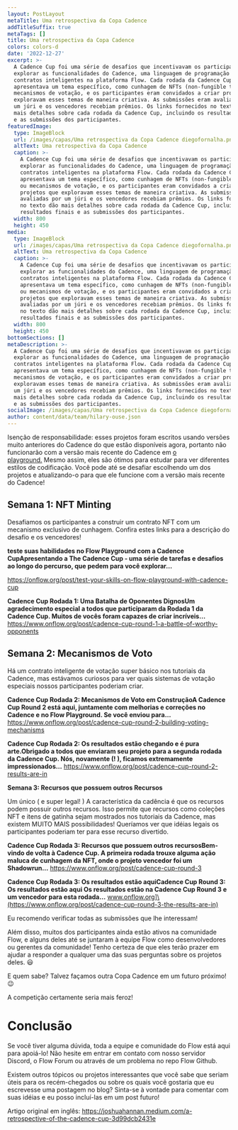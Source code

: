 ```yaml
---
layout: PostLayout
metaTitle: Uma retrospectiva da Copa Cadence
addTitleSuffix: true
metaTags: []
title: Uma retrospectiva da Copa Cadence
colors: colors-d
date: '2022-12-27'
excerpt: >-
  A Cadence Cup foi uma série de desafios que incentivavam os participantes a
  explorar as funcionalidades do Cadence, uma linguagem de programação para
  contratos inteligentes na plataforma Flow. Cada rodada da Cadence Cup
  apresentava um tema específico, como cunhagem de NFTs (non-fungible tokens) ou
  mecanismos de votação, e os participantes eram convidados a criar projetos que
  exploravam esses temas de maneira criativa. As submissões eram avaliadas por
  um júri e os vencedores recebiam prêmios. Os links fornecidos no texto dão
  mais detalhes sobre cada rodada da Cadence Cup, incluindo os resultados finais
  e as submissões dos participantes.
featuredImage:
  type: ImageBlock
  url: /images/capas/Uma retrospectiva da Copa Cadence diegofornalha.png
  altText: Uma retrospectiva da Copa Cadence
  caption: >-
    A Cadence Cup foi uma série de desafios que incentivavam os participantes a
    explorar as funcionalidades do Cadence, uma linguagem de programação para
    contratos inteligentes na plataforma Flow. Cada rodada da Cadence Cup
    apresentava um tema específico, como cunhagem de NFTs (non-fungible tokens)
    ou mecanismos de votação, e os participantes eram convidados a criar
    projetos que exploravam esses temas de maneira criativa. As submissões eram
    avaliadas por um júri e os vencedores recebiam prêmios. Os links fornecidos
    no texto dão mais detalhes sobre cada rodada da Cadence Cup, incluindo os
    resultados finais e as submissões dos participantes.
  width: 800
  height: 450
media:
  type: ImageBlock
  url: /images/capas/Uma retrospectiva da Copa Cadence diegofornalha.png
  altText: Uma retrospectiva da Copa Cadence
  caption: >-
    A Cadence Cup foi uma série de desafios que incentivavam os participantes a
    explorar as funcionalidades do Cadence, uma linguagem de programação para
    contratos inteligentes na plataforma Flow. Cada rodada da Cadence Cup
    apresentava um tema específico, como cunhagem de NFTs (non-fungible tokens)
    ou mecanismos de votação, e os participantes eram convidados a criar
    projetos que exploravam esses temas de maneira criativa. As submissões eram
    avaliadas por um júri e os vencedores recebiam prêmios. Os links fornecidos
    no texto dão mais detalhes sobre cada rodada da Cadence Cup, incluindo os
    resultados finais e as submissões dos participantes.
  width: 800
  height: 450
bottomSections: []
metaDescription: >-
  A Cadence Cup foi uma série de desafios que incentivavam os participantes a
  explorar as funcionalidades do Cadence, uma linguagem de programação para
  contratos inteligentes na plataforma Flow. Cada rodada da Cadence Cup
  apresentava um tema específico, como cunhagem de NFTs (non-fungible tokens) ou
  mecanismos de votação, e os participantes eram convidados a criar projetos que
  exploravam esses temas de maneira criativa. As submissões eram avaliadas por
  um júri e os vencedores recebiam prêmios. Os links fornecidos no texto dão
  mais detalhes sobre cada rodada da Cadence Cup, incluindo os resultados finais
  e as submissões dos participantes.
socialImage: /images/capas/Uma retrospectiva da Copa Cadence diegofornalha.png
author: content/data/team/hilary-ouse.json
---
```

Isenção de responsabilidade: esses projetos foram escritos usando versões muito anteriores do Cadence do que estão disponíveis agora, portanto não funcionarão com a versão mais recente do Cadence em [o playground.](https://plafly.onflow.org/local?type=account\&id=LOCAL-account-0) Mesmo assim, eles são ótimos para estudar para ver diferentes estilos de codificação. Você pode até se desafiar escolhendo um dos projetos e atualizando-o para que ele funcione com a versão mais recente do Cadence!

## **Semana 1: NFT Minting**

Desafiamos os participantes a construir um contrato NFT com um mecanismo exclusivo de cunhagem. Confira estes links para a descrição do desafio e os vencedores!

**teste suas habilidades no Flow Playground com a Cadence CupApresentando a The Cadence Cup - uma série de tarefas e desafios ao longo do percurso, que pedem para você explorar…**

https://onflow.org/post/test-your-skills-on-flow-playground-with-cadence-cup

**Cadence Cup Rodada 1: Uma Batalha de Oponentes DignosUm agradecimento especial a todos que participaram da Rodada 1 da Cadence Cup. Muitos de vocês foram capazes de criar incríveis…**
https://www.onflow.org/post/cadence-cup-round-1-a-battle-of-worthy-opponents

## **Semana 2: Mecanismos de Voto**

Há um contrato inteligente de votação super básico nos tutoriais da Cadence, mas estávamos curiosos para ver quais sistemas de votação especiais nossos participantes poderiam criar.

**Cadence Cup Rodada 2: Mecanismos de Voto em ConstruçãoA Cadence Cup Round 2 está aqui, juntamente com melhorias e correções no Cadence e no Flow Playground. Se você enviou para…**
https://www.onflow.org/post/cadence-cup-round-2-building-voting-mechanisms

**Cadence Cup Rodada 2: Os resultados estão chegando e é pura arte.Obrigado a todos que enviaram seu projeto para a segunda rodada da Cadence Cup. Nós, novamente (! ), ficamos extremamente impressionados…**
https://www.onflow.org/post/cadence-cup-round-2-results-are-in

**Semana 3: Recursos que possuem outros Recursos**

Um único ( e super legal! ) A característica da cadência é que os recursos podem possuir outros recursos. Isso permite que recursos como coleções NFT e itens de gatinha sejam mostrados nos tutoriais da Cadence, mas existem MUITO MAIS possibilidades! Queríamos ver que idéias legais os participantes poderiam ter para esse recurso divertido.

**Cadence Cup Rodada 3: Recursos que possuem outros recursosBem-vindo de volta à Cadence Cup. A primeira rodada trouxe alguma ação maluca de cunhagem da NFT, onde o projeto vencedor foi um Shadowrun…**
https://www.onflow.org/post/cadence-cup-round-3

**Cadence Cup Rodada 3: Os resultados estão aquiCadence Cup Round 3: Os resultados estão aqui Os resultados estão na Cadence Cup Round 3 e um vencedor para esta rodada…**
www.onflow.org]\(https://www.onflow.org/post/cadence-cup-round-3-the-results-are-in)

Eu recomendo verificar todas as submissões que lhe interessam!

Além disso, muitos dos participantes ainda estão ativos na comunidade Flow, e alguns deles até se juntaram à equipe Flow como desenvolvedores ou gerentes da comunidade! Tenho certeza de que eles terão prazer em ajudar a responder a qualquer uma das suas perguntas sobre os projetos deles. 😃

E quem sabe? Talvez façamos outra Copa Cadence em um futuro próximo! 😉

A competição certamente seria mais feroz!

# **Conclusão**

Se você tiver alguma dúvida, toda a equipe e comunidade do Flow está aqui para apoiá-lo! Não hesite em entrar em contato com nosso servidor Discord, o Flow Forum ou através de um problema no repo Flow Github.

Existem outros tópicos ou projetos interessantes que você sabe que seriam úteis para os recém-chegados ou sobre os quais você gostaria que eu escrevesse uma postagem no blog? Sinta-se à vontade para comentar com suas idéias e eu posso incluí-las em um post futuro!

Artigo original em inglês: https://joshuahannan.medium.com/a-retrospective-of-the-cadence-cup-3d99dcb2431e
